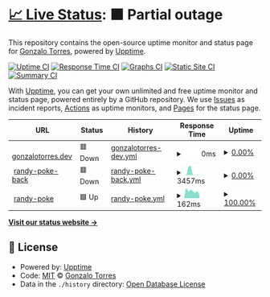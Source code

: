 # [📈 Live Status](https://gonetorres.github.io/upptime): <!--live status--> **🟧 Partial outage**

This repository contains the open-source uptime monitor and status page for [Gonzalo Torres](https://gonetorres.github.io/upptime), powered by [Upptime](https://github.com/upptime/upptime).

[![Uptime CI](https://github.com/gonetorres/upptime/workflows/Uptime%20CI/badge.svg)](https://github.com/gonetorres/upptime/actions?query=workflow%3A%22Uptime+CI%22)
[![Response Time CI](https://github.com/gonetorres/upptime/workflows/Response%20Time%20CI/badge.svg)](https://github.com/gonetorres/upptime/actions?query=workflow%3A%22Response+Time+CI%22)
[![Graphs CI](https://github.com/gonetorres/upptime/workflows/Graphs%20CI/badge.svg)](https://github.com/gonetorres/upptime/actions?query=workflow%3A%22Graphs+CI%22)
[![Static Site CI](https://github.com/gonetorres/upptime/workflows/Static%20Site%20CI/badge.svg)](https://github.com/gonetorres/upptime/actions?query=workflow%3A%22Static+Site+CI%22)
[![Summary CI](https://github.com/gonetorres/upptime/workflows/Summary%20CI/badge.svg)](https://github.com/gonetorres/upptime/actions?query=workflow%3A%22Summary+CI%22)

With [Upptime](https://upptime.js.org), you can get your own unlimited and free uptime monitor and status page, powered entirely by a GitHub repository. We use [Issues](https://github.com/gonetorres/upptime/issues) as incident reports, [Actions](https://github.com/gonetorres/upptime/actions) as uptime monitors, and [Pages](https://gonetorres.github.io/upptime) for the status page.

<!--start: status pages-->
<!-- This summary is generated by Upptime (https://github.com/upptime/upptime) -->
<!-- Do not edit this manually, your changes will be overwritten -->
<!-- prettier-ignore -->
| URL | Status | History | Response Time | Uptime |
| --- | ------ | ------- | ------------- | ------ |
| <img alt="" src="https://icons.duckduckgo.com/ip3/gonzalotorres.dev.ico" height="13"> [gonzalotorres.dev](https://gonzalotorres.dev) | 🟥 Down | [gonzalotorres-dev.yml](https://github.com/gonzalotorrestz/upptime/commits/HEAD/history/gonzalotorres-dev.yml) | <details><summary><img alt="Response time graph" src="./graphs/gonzalotorres-dev/response-time-week.png" height="20"> 0ms</summary><br><a href="https://gonetorres.github.io/upptime/history/gonzalotorres-dev"><img alt="Response time 0" src="https://img.shields.io/endpoint?url=https%3A%2F%2Fraw.githubusercontent.com%2Fgonzalotorrestz%2Fupptime%2FHEAD%2Fapi%2Fgonzalotorres-dev%2Fresponse-time.json"></a><br><a href="https://gonetorres.github.io/upptime/history/gonzalotorres-dev"><img alt="24-hour response time 0" src="https://img.shields.io/endpoint?url=https%3A%2F%2Fraw.githubusercontent.com%2Fgonzalotorrestz%2Fupptime%2FHEAD%2Fapi%2Fgonzalotorres-dev%2Fresponse-time-day.json"></a><br><a href="https://gonetorres.github.io/upptime/history/gonzalotorres-dev"><img alt="7-day response time 0" src="https://img.shields.io/endpoint?url=https%3A%2F%2Fraw.githubusercontent.com%2Fgonzalotorrestz%2Fupptime%2FHEAD%2Fapi%2Fgonzalotorres-dev%2Fresponse-time-week.json"></a><br><a href="https://gonetorres.github.io/upptime/history/gonzalotorres-dev"><img alt="30-day response time 0" src="https://img.shields.io/endpoint?url=https%3A%2F%2Fraw.githubusercontent.com%2Fgonzalotorrestz%2Fupptime%2FHEAD%2Fapi%2Fgonzalotorres-dev%2Fresponse-time-month.json"></a><br><a href="https://gonetorres.github.io/upptime/history/gonzalotorres-dev"><img alt="1-year response time 0" src="https://img.shields.io/endpoint?url=https%3A%2F%2Fraw.githubusercontent.com%2Fgonzalotorrestz%2Fupptime%2FHEAD%2Fapi%2Fgonzalotorres-dev%2Fresponse-time-year.json"></a></details> | <details><summary><a href="https://gonetorres.github.io/upptime/history/gonzalotorres-dev">0.00%</a></summary><a href="https://gonetorres.github.io/upptime/history/gonzalotorres-dev"><img alt="All-time uptime 28.06%" src="https://img.shields.io/endpoint?url=https%3A%2F%2Fraw.githubusercontent.com%2Fgonzalotorrestz%2Fupptime%2FHEAD%2Fapi%2Fgonzalotorres-dev%2Fuptime.json"></a><br><a href="https://gonetorres.github.io/upptime/history/gonzalotorres-dev"><img alt="24-hour uptime 0.00%" src="https://img.shields.io/endpoint?url=https%3A%2F%2Fraw.githubusercontent.com%2Fgonzalotorrestz%2Fupptime%2FHEAD%2Fapi%2Fgonzalotorres-dev%2Fuptime-day.json"></a><br><a href="https://gonetorres.github.io/upptime/history/gonzalotorres-dev"><img alt="7-day uptime 0.00%" src="https://img.shields.io/endpoint?url=https%3A%2F%2Fraw.githubusercontent.com%2Fgonzalotorrestz%2Fupptime%2FHEAD%2Fapi%2Fgonzalotorres-dev%2Fuptime-week.json"></a><br><a href="https://gonetorres.github.io/upptime/history/gonzalotorres-dev"><img alt="30-day uptime 0.00%" src="https://img.shields.io/endpoint?url=https%3A%2F%2Fraw.githubusercontent.com%2Fgonzalotorrestz%2Fupptime%2FHEAD%2Fapi%2Fgonzalotorres-dev%2Fuptime-month.json"></a><br><a href="https://gonetorres.github.io/upptime/history/gonzalotorres-dev"><img alt="1-year uptime 0.00%" src="https://img.shields.io/endpoint?url=https%3A%2F%2Fraw.githubusercontent.com%2Fgonzalotorrestz%2Fupptime%2FHEAD%2Fapi%2Fgonzalotorres-dev%2Fuptime-year.json"></a></details>
| <img alt="" src="https://icons.duckduckgo.com/ip3/randy-poke-api.onrender.com.ico" height="13"> [randy-poke-back](https://randy-poke-api.onrender.com/) | 🟥 Down | [randy-poke-back.yml](https://github.com/gonzalotorrestz/upptime/commits/HEAD/history/randy-poke-back.yml) | <details><summary><img alt="Response time graph" src="./graphs/randy-poke-back/response-time-week.png" height="20"> 3457ms</summary><br><a href="https://gonetorres.github.io/upptime/history/randy-poke-back"><img alt="Response time 4047" src="https://img.shields.io/endpoint?url=https%3A%2F%2Fraw.githubusercontent.com%2Fgonzalotorrestz%2Fupptime%2FHEAD%2Fapi%2Frandy-poke-back%2Fresponse-time.json"></a><br><a href="https://gonetorres.github.io/upptime/history/randy-poke-back"><img alt="24-hour response time 107" src="https://img.shields.io/endpoint?url=https%3A%2F%2Fraw.githubusercontent.com%2Fgonzalotorrestz%2Fupptime%2FHEAD%2Fapi%2Frandy-poke-back%2Fresponse-time-day.json"></a><br><a href="https://gonetorres.github.io/upptime/history/randy-poke-back"><img alt="7-day response time 3457" src="https://img.shields.io/endpoint?url=https%3A%2F%2Fraw.githubusercontent.com%2Fgonzalotorrestz%2Fupptime%2FHEAD%2Fapi%2Frandy-poke-back%2Fresponse-time-week.json"></a><br><a href="https://gonetorres.github.io/upptime/history/randy-poke-back"><img alt="30-day response time 1681" src="https://img.shields.io/endpoint?url=https%3A%2F%2Fraw.githubusercontent.com%2Fgonzalotorrestz%2Fupptime%2FHEAD%2Fapi%2Frandy-poke-back%2Fresponse-time-month.json"></a><br><a href="https://gonetorres.github.io/upptime/history/randy-poke-back"><img alt="1-year response time 4537" src="https://img.shields.io/endpoint?url=https%3A%2F%2Fraw.githubusercontent.com%2Fgonzalotorrestz%2Fupptime%2FHEAD%2Fapi%2Frandy-poke-back%2Fresponse-time-year.json"></a></details> | <details><summary><a href="https://gonetorres.github.io/upptime/history/randy-poke-back">0.00%</a></summary><a href="https://gonetorres.github.io/upptime/history/randy-poke-back"><img alt="All-time uptime 0.00%" src="https://img.shields.io/endpoint?url=https%3A%2F%2Fraw.githubusercontent.com%2Fgonzalotorrestz%2Fupptime%2FHEAD%2Fapi%2Frandy-poke-back%2Fuptime.json"></a><br><a href="https://gonetorres.github.io/upptime/history/randy-poke-back"><img alt="24-hour uptime 0.00%" src="https://img.shields.io/endpoint?url=https%3A%2F%2Fraw.githubusercontent.com%2Fgonzalotorrestz%2Fupptime%2FHEAD%2Fapi%2Frandy-poke-back%2Fuptime-day.json"></a><br><a href="https://gonetorres.github.io/upptime/history/randy-poke-back"><img alt="7-day uptime 0.00%" src="https://img.shields.io/endpoint?url=https%3A%2F%2Fraw.githubusercontent.com%2Fgonzalotorrestz%2Fupptime%2FHEAD%2Fapi%2Frandy-poke-back%2Fuptime-week.json"></a><br><a href="https://gonetorres.github.io/upptime/history/randy-poke-back"><img alt="30-day uptime 0.00%" src="https://img.shields.io/endpoint?url=https%3A%2F%2Fraw.githubusercontent.com%2Fgonzalotorrestz%2Fupptime%2FHEAD%2Fapi%2Frandy-poke-back%2Fuptime-month.json"></a><br><a href="https://gonetorres.github.io/upptime/history/randy-poke-back"><img alt="1-year uptime 0.00%" src="https://img.shields.io/endpoint?url=https%3A%2F%2Fraw.githubusercontent.com%2Fgonzalotorrestz%2Fupptime%2FHEAD%2Fapi%2Frandy-poke-back%2Fuptime-year.json"></a></details>
| <img alt="" src="https://icons.duckduckgo.com/ip3/randy-poke-front.onrender.com.ico" height="13"> [randy-poke](https://randy-poke-front.onrender.com/) | 🟩 Up | [randy-poke.yml](https://github.com/gonzalotorrestz/upptime/commits/HEAD/history/randy-poke.yml) | <details><summary><img alt="Response time graph" src="./graphs/randy-poke/response-time-week.png" height="20"> 162ms</summary><br><a href="https://gonetorres.github.io/upptime/history/randy-poke"><img alt="Response time 229" src="https://img.shields.io/endpoint?url=https%3A%2F%2Fraw.githubusercontent.com%2Fgonzalotorrestz%2Fupptime%2FHEAD%2Fapi%2Frandy-poke%2Fresponse-time.json"></a><br><a href="https://gonetorres.github.io/upptime/history/randy-poke"><img alt="24-hour response time 204" src="https://img.shields.io/endpoint?url=https%3A%2F%2Fraw.githubusercontent.com%2Fgonzalotorrestz%2Fupptime%2FHEAD%2Fapi%2Frandy-poke%2Fresponse-time-day.json"></a><br><a href="https://gonetorres.github.io/upptime/history/randy-poke"><img alt="7-day response time 162" src="https://img.shields.io/endpoint?url=https%3A%2F%2Fraw.githubusercontent.com%2Fgonzalotorrestz%2Fupptime%2FHEAD%2Fapi%2Frandy-poke%2Fresponse-time-week.json"></a><br><a href="https://gonetorres.github.io/upptime/history/randy-poke"><img alt="30-day response time 197" src="https://img.shields.io/endpoint?url=https%3A%2F%2Fraw.githubusercontent.com%2Fgonzalotorrestz%2Fupptime%2FHEAD%2Fapi%2Frandy-poke%2Fresponse-time-month.json"></a><br><a href="https://gonetorres.github.io/upptime/history/randy-poke"><img alt="1-year response time 217" src="https://img.shields.io/endpoint?url=https%3A%2F%2Fraw.githubusercontent.com%2Fgonzalotorrestz%2Fupptime%2FHEAD%2Fapi%2Frandy-poke%2Fresponse-time-year.json"></a></details> | <details><summary><a href="https://gonetorres.github.io/upptime/history/randy-poke">100.00%</a></summary><a href="https://gonetorres.github.io/upptime/history/randy-poke"><img alt="All-time uptime 99.99%" src="https://img.shields.io/endpoint?url=https%3A%2F%2Fraw.githubusercontent.com%2Fgonzalotorrestz%2Fupptime%2FHEAD%2Fapi%2Frandy-poke%2Fuptime.json"></a><br><a href="https://gonetorres.github.io/upptime/history/randy-poke"><img alt="24-hour uptime 100.00%" src="https://img.shields.io/endpoint?url=https%3A%2F%2Fraw.githubusercontent.com%2Fgonzalotorrestz%2Fupptime%2FHEAD%2Fapi%2Frandy-poke%2Fuptime-day.json"></a><br><a href="https://gonetorres.github.io/upptime/history/randy-poke"><img alt="7-day uptime 100.00%" src="https://img.shields.io/endpoint?url=https%3A%2F%2Fraw.githubusercontent.com%2Fgonzalotorrestz%2Fupptime%2FHEAD%2Fapi%2Frandy-poke%2Fuptime-week.json"></a><br><a href="https://gonetorres.github.io/upptime/history/randy-poke"><img alt="30-day uptime 100.00%" src="https://img.shields.io/endpoint?url=https%3A%2F%2Fraw.githubusercontent.com%2Fgonzalotorrestz%2Fupptime%2FHEAD%2Fapi%2Frandy-poke%2Fuptime-month.json"></a><br><a href="https://gonetorres.github.io/upptime/history/randy-poke"><img alt="1-year uptime 100.00%" src="https://img.shields.io/endpoint?url=https%3A%2F%2Fraw.githubusercontent.com%2Fgonzalotorrestz%2Fupptime%2FHEAD%2Fapi%2Frandy-poke%2Fuptime-year.json"></a></details>

<!--end: status pages-->

[**Visit our status website →**](https://gonetorres.github.io/upptime)

## 📄 License

- Powered by: [Upptime](https://github.com/upptime/upptime)
- Code: [MIT](./LICENSE) © [Gonzalo Torres](https://gonetorres.github.io/upptime)
- Data in the `./history` directory: [Open Database License](https://opendatacommons.org/licenses/odbl/1-0/)

